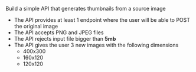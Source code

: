 Build a simple API that generates thumbnails from a source image

- The API provides at least 1 endpoint where the user will be able to POST the original image
- The API accepts PNG and JPEG files
- The API rejects input file bigger than **5mb**
- The API gives the user 3 new images with the following dimensions
  - 400x300
  - 160x120
  - 120x120
